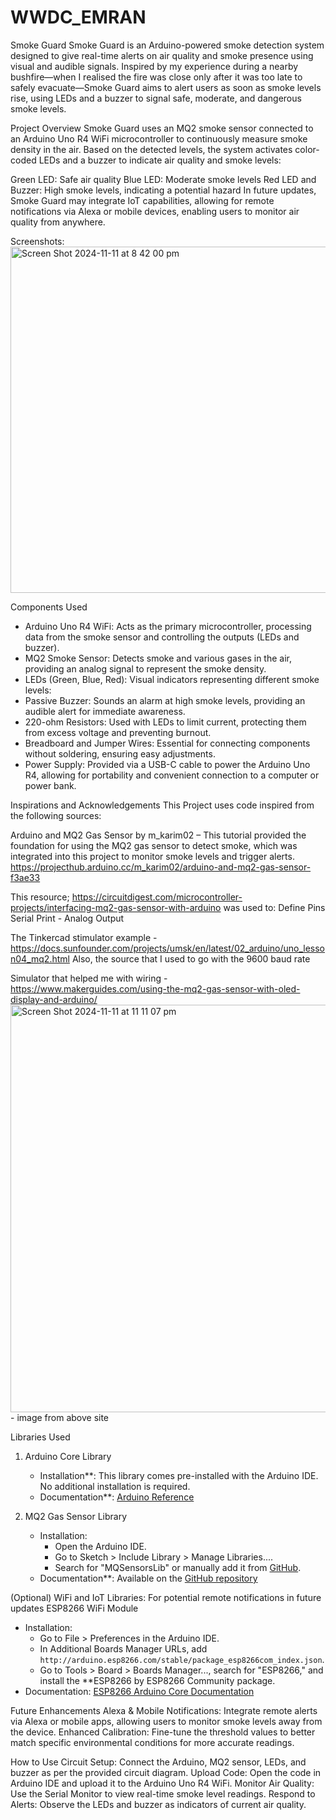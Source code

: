 # WWDC_EMRAN
Smoke Guard
Smoke Guard is an Arduino-powered smoke detection system designed to give real-time alerts on air quality and smoke presence using visual and audible signals. Inspired by my experience during a nearby bushfire—when I realised the fire was close only after it was too late to safely evacuate—Smoke Guard aims to alert users as soon as smoke levels rise, using LEDs and a buzzer to signal safe, moderate, and dangerous smoke levels.

Project Overview
Smoke Guard uses an MQ2 smoke sensor connected to an Arduino Uno R4 WiFi microcontroller to continuously measure smoke density in the air. Based on the detected levels, the system activates color-coded LEDs and a buzzer to indicate air quality and smoke levels:

Green LED: Safe air quality
Blue LED: Moderate smoke levels
Red LED and Buzzer: High smoke levels, indicating a potential hazard
In future updates, Smoke Guard may integrate IoT capabilities, allowing for remote notifications via Alexa or mobile devices, enabling users to monitor air quality from anywhere.

Screenshots:
<img width="554" alt="Screen Shot 2024-11-11 at 8 42 00 pm" src="https://github.com/user-attachments/assets/dee2a319-a87f-49a9-a16c-96b629d91917">

Components Used
- Arduino Uno R4 WiFi: Acts as the primary microcontroller, processing data from the smoke sensor and controlling the outputs (LEDs and buzzer).
- MQ2 Smoke Sensor: Detects smoke and various gases in the air, providing an analog signal to represent the smoke density.
- LEDs (Green, Blue, Red): Visual indicators representing different smoke levels:
- Passive Buzzer: Sounds an alarm at high smoke levels, providing an audible alert for immediate awareness.
- 220-ohm Resistors: Used with LEDs to limit current, protecting them from excess voltage and preventing burnout.
- Breadboard and Jumper Wires: Essential for connecting components without soldering, ensuring easy adjustments.
- Power Supply: Provided via a USB-C cable to power the Arduino Uno R4, allowing for portability and convenient connection to a computer or power bank.

Inspirations and Acknowledgements 
This Project uses code inspired from the following sources:

Arduino and MQ2 Gas Sensor by m_karim02 – This tutorial provided the foundation for using the MQ2 gas sensor to detect smoke, which was integrated into this project to monitor smoke levels and trigger alerts. https://projecthub.arduino.cc/m_karim02/arduino-and-mq2-gas-sensor-f3ae33 

This resource; https://circuitdigest.com/microcontroller-projects/interfacing-mq2-gas-sensor-with-arduino was used to:
Define Pins
Serial Print - Analog Output

The Tinkercad stimulator example - https://docs.sunfounder.com/projects/umsk/en/latest/02_arduino/uno_lesson04_mq2.html
Also, the source that I used to go with the 9600 baud rate

Simulator that helped me with wiring - https://www.makerguides.com/using-the-mq2-gas-sensor-with-oled-display-and-arduino/
<img width="652" alt="Screen Shot 2024-11-11 at 11 11 07 pm" src="https://github.com/user-attachments/assets/88572d66-9300-41cf-9adb-c379f7ae36cd"> - image from above site

Libraries Used

1. Arduino Core Library  
   - Installation**: This library comes pre-installed with the Arduino IDE. No additional installation is required.
   - Documentation**: [Arduino Reference](https://www.arduino.cc/reference/en/)

2. MQ2 Gas Sensor Library
   - Installation:
     - Open the Arduino IDE.
     - Go to Sketch > Include Library > Manage Libraries....
     - Search for "MQSensorsLib" or manually add it from [GitHub](https://github.com/miguel5612/MQSensorsLib).
   - Documentation**: Available on the [GitHub repository](https://github.com/miguel5612/MQSensorsLib)

(Optional) WiFi and IoT Libraries: For potential remote notifications in future updates
ESP8266 WiFi Module  
   - Installation:
     - Go to File > Preferences in the Arduino IDE.
     - In Additional Boards Manager URLs, add `http://arduino.esp8266.com/stable/package_esp8266com_index.json`.
     - Go to Tools > Board > Boards Manager..., search for "ESP8266," and install the **ESP8266 by ESP8266 Community package.
   - Documentation: [ESP8266 Arduino Core Documentation](https://arduino-esp8266.readthedocs.io/en/latest/)

Future Enhancements
Alexa & Mobile Notifications: Integrate remote alerts via Alexa or mobile apps, allowing users to monitor smoke levels away from the device.
Enhanced Calibration: Fine-tune the threshold values to better match specific environmental conditions for more accurate readings.

How to Use
Circuit Setup: Connect the Arduino, MQ2 sensor, LEDs, and buzzer as per the provided circuit diagram.
Upload Code: Open the code in Arduino IDE and upload it to the Arduino Uno R4 WiFi.
Monitor Air Quality: Use the Serial Monitor to view real-time smoke level readings.
Respond to Alerts: Observe the LEDs and buzzer as indicators of current air quality.
